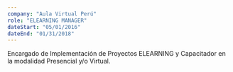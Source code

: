 ```yaml
---
company: "Aula Virtual Perú"
role: "ELEARNING MANAGER"
dateStart: "05/01/2016"
dateEnd: "01/31/2018"
---
```


Encargado de Implementación de Proyectos ELEARNING y Capacitador en la modalidad Presencial y/o Virtual.